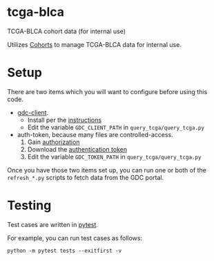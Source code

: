 # tcga-blca

TCGA-BLCA cohort data (for internal use)

Utilizes [Cohorts](http://github.com/hammerlab/cohorts) to manage TCGA-BLCA data for internal use.

# Setup 

There are two items which you will want to configure before using this code. 
   - [gdc-client](https://github.com/NCI-GDC/gdc-client). 
       - Install per the [instructions](https://gdc-docs.nci.nih.gov/Data_Transfer_Tool/Users_Guide/Getting_Started/#downloading-the-gdc-data-transfer-tool)
       - Edit the variable `GDC_CLIENT_PATH` in `query_tcga/query_tcga.py`
   - auth-token, because many files are controlled-access. 
      1. Gain [authorization](https://gdc-docs.nci.nih.gov/API/Users_Guide/Authentication_and_Authorization/)
      2. Download the [authentication token](https://gdc-portal.nci.nih.gov/)
      3. Edit the variable `GDC_TOKEN_PATH` in `query_tcga/query_tcga.py`

Once you have those two items set up, you can run one or both of the `refresh_*.py` scripts to fetch data from the GDC portal.

# Testing

Test cases are written in [pytest](http://docs.pytest.org/en/latest/). 

For example, you can run test cases as follows:

```
python -m pytest tests --exitfirst -v
```
